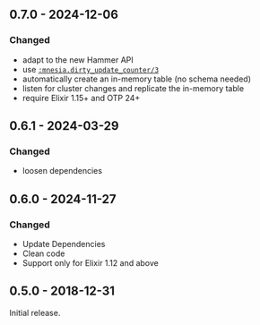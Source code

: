 ## 0.7.0 - 2024-12-06

### Changed

- adapt to the new Hammer API
- use [`:mnesia.dirty_update_counter/3`](https://www.erlang.org/doc/apps/mnesia/mnesia.html#dirty_update_counter/3)
- automatically create an in-memory table (no schema needed)
- listen for cluster changes and replicate the in-memory table
- require Elixir 1.15+ and OTP 24+

## 0.6.1 - 2024-03-29

### Changed

- loosen dependencies

## 0.6.0 - 2024-11-27

### Changed

- Update Dependencies
- Clean code
- Support only for Elixir 1.12 and above

## 0.5.0 - 2018-12-31

Initial release.
